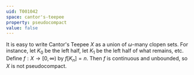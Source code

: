 ```yaml
---
uid: T001042
space: cantor's-teepee
property: pseudocompact
value: false
---
```

It is easy to write Cantor's Teepee $X$ as a union of $\omega$-many clopen sets.  For instance, let $K_0$ be the left half, let $K_1$ be the left half of what remains, etc. Define $f:X\to [0,\infty)$ by $f[K_n]=n$. Then $f$ is continuous and unbounded, so $X$ is not pseudocompact.

